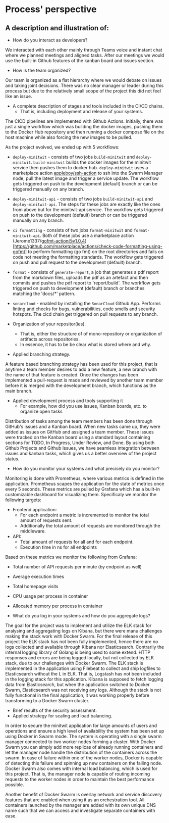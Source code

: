 # Process' perspective

## A description and illustration of:


- How do you interact as developers?

We interacted with each other mainly through Teams voice and instant chat where we planned meetings and aligned tasks. After our meetings we would use the built-in Github features of the kanban board and issues section.

- How is the team organized?

Our team is organized as a flat hierarchy where we would debate on issues and taking joint decisions. There was no clear manager or leader during this process but due to the relatively small scope of the project this did not feel like an issue.

- A complete description of stages and tools included in the CI/CD chains.
  -  That is, including deployment and release of your systems.

The CICD pipelines are implemented with Github Actions. Initially, there was just a single workflow which was building the docker images, pushing them to the Docker Hub repository and then running a docker compose file on the host machine while also forcing the new images to be pulled.

As the project evolved, we ended up with 5 workflows:

- `deploy-minitwit` - consists of two jobs `build-minitwit` and `deploy-minitwit`. `build-minitwit` builds the docker images for the minitwit service then pushes them to docker hub. `deploy-minitwit` uses a marketplace action [appleboy/ssh-action](https://github.com/marketplace/actions/ssh-remote-commands) to ssh into the Swarm Manager node, pull the latest image and trigger a service update. The workflow gets triggered on push to the development (default) branch or can be triggered manually on any branch.
- `deploy-minitwit-api` - consists of two jobs `build-minitwit-api` and `deploy-minitwit-api`. The steps for these jobs are exactly like the ones from above but for the minitwit-api service. The workflow gets triggered on push to the development (default) branch or can be triggered manually on any branch.
- `ci formatting` - consists of two jobs `format-minitwit` and `format-minitwit-api`. Both of these jobs use a marketplace action (Jerome1337/gofmt-action@v1.0.4)[https://github.com/marketplace/actions/check-code-formatting-using-gofmt] to perform formatting (go fmt) on the root directories and fails on code not meeting the formatting standards. The workflow gets triggered on push and pull request to the development (default) branch.
- `format` - consists of `generate-report`, a job that generates a pdf report from the markdown files, uploads the pdf as an artefact and then commits and pushes the pdf report to 'report/build'. The workflow gets triggered on push to development (default) branch or branches matching the 'docs/*' pattern.
- `sonarcloud` - enabled by installing the `SonarCloud` Github App. Performs linting and checks for bugs, vulnerabilities, code smells and security hotspots. The cicd chain get triggered on pull requests to any branch.

- Organization of your repositor(ies).
  - That is, either the structure of of mono-repository or organization of artifacts across repositories.
  - In essence, it has to be be clear what is stored where and why.
- Applied branching strategy.

A feature based branching strategy has been used for this project, that is anytime a team member desires to add a new feature, a new branch with the name of that feature is created. Once the changes has been implemented a pull-request is made and reviewed by another team member before it is merged with the development branch, which functions as the main branch. 

- Applied development process and tools supporting it
  - For example, how did you use issues, Kanban boards, etc. to organize open tasks

Distribution of tasks among the team members has been done through GitHub's issues and a Kanban board. When new tasks came up, they were added as issues on GitHub and assigned a team member. These issues were tracked on the Kanban board using a standard layout containing sections for TODO, In Progress, Under Review, and Done. By using both Github Projects and Github Issues, we have seamless integration between issues and kanban tasks, which gives us a better overview of the project status.

- How do you monitor your systems and what precisely do you monitor?

Monitoring is done with Prometheus, where various metrics is defined in the application. Prometheus scapes the application for the state of metrics once every 5 seconds. These metrics are pulled by Grafana which has a built-in customizable dashboard for visualizing them. Specificaly we monitor the following targets:
 - Frontend application:
   - For each endpoint a metric is incremented to monitor the total amount of requests sent.
   - Additionally the total amount of requests are monitored through the middleware.
 - API:
   - Total amount of requests for all and for each endpoint.
   - Execution time in ns for all endpoints

Based on these metrics we monitor the following from Grafana:
 - Total number of API requests per minute (by endpoint as well)
 - Average execution times
 - Total homepage visits
 - CPU usage per process in container
 - Allocated memory per process in container

- What do you log in your systems and how do you aggregate logs?

The goal for the project was to implement and utilize the ELK stack for analysing and aggregating logs on Kibana, but there were manu challenges making the stack work with Docker Swarm. For the final release of this project the ELK stack has not been fully implemented, hence there are no logs collected and available through Kibana nor Elasticsearch. Contrarily the internal logging library of Golang is being used to some extend. HTTP responses and errors are being logged locally, but not collected by ELK stack, due to our challenges with Docker Swarm. The ELK stack is implemented in the application using Filebeat to collect and ship logfiles to Elasticsearch without the L in ELK. That is, Logstash has not been included in the logging stack for this application. Kibana is supposed to fetch logging data from Elasticsearch, but when the application switched to Docker Swarm, Elasticsearch was not receiving any logs. Although the stack is not fully functional in the final application, it was working properly before transforming to a Docker Swarm cluster.

- Brief results of the security assessment.
- Applied strategy for scaling and load balancing.

In order to secure the minitwit application for large amounts of users and operations and ensure a high level of availability the system has been set up using Docker in Swarm mode. The system is operating with a single swarm manager connected to two worker nodes forming a cluster. With Docker Swarm you can simply add more replicas of already running containers and let the manager node handle the distribution of the containers across the swarm. In case of failure within one of the worker nodes, Docker is capable of detecting this failure and spinning up new containers on the failing node. Docker Swarm also comes with internal load balancing, which is used for this project. That is, the manager node is capable of routing incoming requests to the worker nodes in order to maintain the best performance possible. 

Another benefit of Docker Swarm is overlay network and service discovery features that are enabled when using it as an orchestration tool. All containers launched by the manager are added with its own unique DNS name such that we can access and investigate separate containers with ease.
